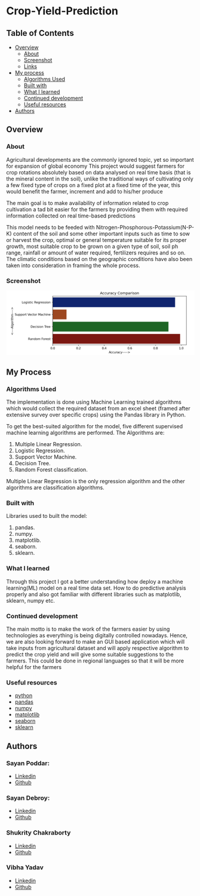 # Crop-Yield-Prediction 

## Table of Contents

- [Overview](#overview)
  - [About](#about)
  - [Screenshot](#screenshot)
  - [Links](#links)
- [My process](#my-process)
  - [Algorithms Used](#algorithms-used)
  - [Built with](#built-with)
  - [What I learned](#what-i-learned)
  - [Continued development](#continued-development)
  - [Useful resources](#useful-resources)
- [Authors](#authors)


## Overview


### About
Agricultural developments are the commonly ignored topic, yet so important for expansion of global economy
This project would suggest farmers for crop rotations absolutely based on data analysed on real time basis (that is the mineral content in the soil), unlike the traditional ways of cultivating only a few fixed type of crops on a fixed plot at a fixed time of the year, this would benefit the farmer, increment and add to his/her produce

The main goal is to make availability of information related to crop cultivation a tad bit easier for the farmers by providing them with required information collected on real time-based predictions 

This model needs to be feeded with Nitrogen-Phosphorous-Potassium(N-P-K) content of the soil and some other important inputs such as time to sow or harvest the crop, optimal or general temperature suitable for its proper growth, most suitable crop to be grown on a given type of soil, soil ph range, rainfall or amount of water required, fertilizers requires and so on.
The climatic conditions based on the geographic conditions have also been taken into consideration in framing the whole process.

### Screenshot

![](./Images/Screenshot-Output.png)

## My Process

### Algorithms Used
The implementation is done using Machine Learning trained algorithms which would collect the required dataset from an excel sheet (framed after extensive survey over specific crops) using the Pandas library in Python. 

To get the best-suited algorithm for the model, five different supervised machine learning algorithms are performed. The Algorithms are:
1. Multiple Linear Regression.
2. Logistic Regression.
3. Support Vector Machine.
4. Decision Tree.
5. Random Forest classification.

Multiple Linear Regression is the only regression algorithm and the other algorithms are classification algorithms.

### Built with

Libraries used to built the model:

1. pandas.
2. numpy.
3. matplotlib.
4. seaborn.
5. sklearn.

### What I learned

Through this project I got a better understanding how deploy a machine learning(ML) model on a real time data set. How to do predictive analysis properly and also got familiar with different libraries such as matplotlib, sklearn, numpy etc.


### Continued development

The main motto is to make the work of the farmers easier by using technologies as everything is being digitally controlled nowadays. Hence, we are also looking forward to make an GUI based application which will take inputs from agricultural dataset and will apply respective algorithm to predict the crop yield and will give some suitable suggestions to the farmers. This could be done in regional languages so that it will be more helpful for the farmers

### Useful resources

- [python](https://docs.python.org/3/)
- [pandas](https://pandas.pydata.org/docs/)
- [numpy](https://numpy.org/doc/)
- [matplotlib](https://matplotlib.org/stable/)
- [seaborn](https://seaborn.pydata.org/)
- [sklearn](https://scikit-learn.org/stable/)


## Authors

### Sayan Poddar: 
- [Linkedin](https://www.linkedin.com/in/sayan-poddar-71777222a/)
- [Github](https://github.com/DecodewithHappy)

### Sayan Debroy:
- [Linkedin](https://www.linkedin.com/in/sayan-deb-roy-20a124203/)
- [Github]()

### Shukrity Chakraborty
- [Linkedin](https://www.linkedin.com/in/shukrity-chakraborty-5a6507217/)
- [Github]()

### Vibha Yadav
- [Linkedin]()
- [Github]()
